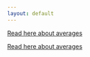 ```yaml
---
layout: default
---
```


[Read here about averages](./Ergodicity_of_multiplicity.html)

[Read here about averages](./ergodicity_of_multiplicity.html)


